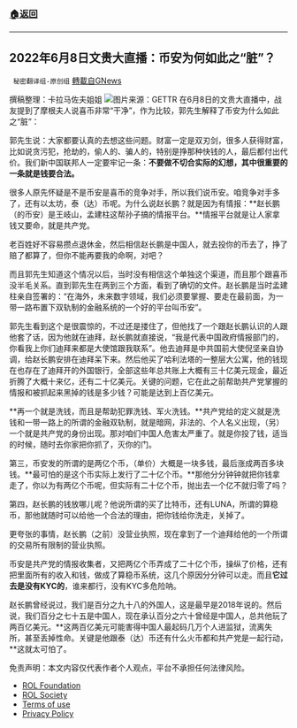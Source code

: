 ###  [:house:返回](README.md)
---


## 2022年6月8日文贵大直播：币安为何如此之“脏”？
` 秘密翻译组-原创组` [轉載自GNews](https://gnews.org/zh-hans/2688888/)

撰稿整理：卡拉马佐夫姐姐
 ![](https://assets.gnews.org/wp-content/uploads/2022/06/20220608-2022年6月8日文贵大直播：币安为何如此之脏？_1654722145.jpg)图片来源：GETTR 
在6月8日的文贵大直播中，战友提到了摩根夫人说喜币非常“干净”，作为比较，郭先生解释了币安为什么如此之“脏”：
 
郭先生说：大家都要认真的去想这些问题。财富一定是双刃剑，很多人获得财富，比如说贪污犯，抢劫的，偷人的、骗人的，特别是挣那种快钱的人，最后都付出代价。我们新中国联邦人一定要牢记一条：**不要做不切合实际的幻想，其中很重要的一条就是钱要合法。**
 
很多人原先怀疑是不是币安是喜币的竞争对手，所以我们说币安。咱竞争对手多了，还有以太坊，泰（达）币呢。为什么说赵长鹏？就是因为有情报：**赵长鹏（的币安）是王岐山，孟建柱这帮孙子搞的情报平台。**情报平台就是让人家拿钱又要命，就是共产党。
 
老百姓好不容易攒点退休金，然后相信赵长鹏是中国人，就去投你的币去了，挣了赔了都算了，但你不能再要我的命啊，对吧？
 
而且郭先生知道这个情况以后，当时没有相信这个单独这个渠道，而且那个跟喜币没半毛关系。直到郭先生在两到三个方面，看到了确切的文件。赵长鹏是当时孟建柱亲自签署的：“在海外，未来数字领域，我们必须要掌握、要走在最前面，为一带一路布置下双轨制的金融系统的一个好的平台叫币安”。
 
郭先生看到这个是很震惊的，不过还是搂住了，但他找了一个跟赵长鹏认识的人跟他套了话，因为他就在迪拜，赵长鹏就直接说，“我是代表中国政府情报部门的，你看我上你们迪拜来都是大使馆跟我联系”。他去迪拜是中共国前大使倪坚亲自协调，给赵长鹏安排在迪拜呆下来。然后他买了哈利法塔的一整层大公寓，他的钱现在也存在了迪拜开的外国银行，全部这些年总共账上大概有三十亿美元现金，最近折腾了大概十来亿，还有二十亿美元。关键的问题，它在此之前帮助共产党掌握的情报和被抓起来黑掉的钱是多少钱？可能是达到上百亿美元。
 
**再一个就是洗钱，而且是帮助犯罪洗钱、军火洗钱。**共产党给的定义就是洗钱和一带一路上的所谓的金融双轨制，就是暗网，非法的、个人名义出现，（另）一个就是共产党的身份出现。那对咱们中国人危害太严重了。就是你投了钱，适当的时候，随时去你家把你抓了，灭你的门。
 
第三，币安发的所谓的是两亿个币，（单价）大概是一块多钱，最后涨成两百多块钱。**最可怕的是这个币实际上发行了二十亿个币。**那他分分钟钟就把你钱拿走了，你以为有两亿个币呢，但实际有二十亿个币，抛出去一个亿不就归零了吗？
 
第四，赵长鹏的钱放哪儿呢？他说所谓的买了比特币，还有LUNA，所谓的算稳币，那他就随时可以给他一个合法的理由，把你钱给你洗走，关掉了。
 
更夸张的事情，赵长鹏（之前）没营业执照，现在拿到了一个迪拜给他的一个所谓的交易所有限制的营业执照。
 
币安是共产党的情报收集者，又把两亿个币弄成了二十亿个币，操纵了价格，还有把里面所有的收入和钱，做成了算稳币系统，这几个原因分分钟可以走。而且**它过去是没有KYC的**，谁来都行，没有KYC多危险呐。
 
赵长鹏曾经说过，我们是百分之九十八的外国人，这是最早是2018年说的。然后说，我们百分之七十五是中国人，现在承认百分之六十曾经是中国人，总共他玩了两百亿美元。**这两百亿美元可能害得中国人最起码几万个人进监狱，流离失所，甚至丢掉性命。关键是他跟泰（达）币还有什么火币都和共产党是一起行动，**这就太可怕了。

免责声明：本文内容仅代表作者个人观点，平台不承担任何法律风险。
  
- [ROL Foundation](https://rolfoundation.org/)
- [ROL Society](https://rolsociety.org/)
- [Terms of use](https://gnews.org/terms-of-use-3/)
- [Privacy Policy](https://gnews.org/privacy-policy/)
